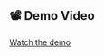 ## 📽 Demo Video
[Watch the demo]([assets/0303.mp4](https://github.com/user-attachments/assets/8621cce1-ea8e-40bc-a652-1d49e2755580))
